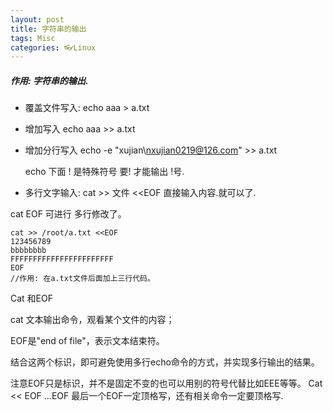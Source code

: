 ```yaml
---
layout: post
title: 字符串的输出
tags: Misc
categories: 👓Linux
---
```



##### 作用: 字符串的输出.

- 覆盖文件写入:
	echo aaa \> a.txt
	 
- 增加写入 
	echo aaa \>\> a.txt
	 
- 增加分行写入 
	echo -e "xujian\nxujian0219@126.com" \>\> a.txt
	 
	echo 下面 ! 是特殊符号  要\! 才能输出 !号.


- 多行文字输入: 
	cat \>\> 文件 \<\<EOF
直接输入内容.就可以了.
 
 
 cat EOF 
 可进行 多行修改了。
 
	cat >> /root/a.txt <<EOF
	123456789
	bbbbbbbb
	FFFFFFFFFFFFFFFFFFFFFFF
	EOF
	//作用: 在a.txt文件后面加上三行代码。

 Cat 和EOF

cat 文本输出命令，观看某个文件的内容；

EOF是"end of file"，表示文本结束符。

结合这两个标识，即可避免使用多行echo命令的方式，并实现多行输出的结果。

注意EOF只是标识，并不是固定不变的也可以用别的符号代替比如EEE等等。
	Cat << EOF  ...EOF 最后一个EOF一定顶格写，还有相关命令一定要顶格写.




























